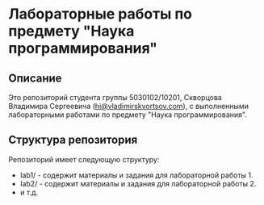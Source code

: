 # Лабораторные работы по предмету "Наука программирования"

## Описание
Это репозиторий студента группы 5030102/10201, Скворцова Владимира Сергеевича ([hi@vladimirskvortsov.com](mailto:hi@vladimirskvortsov.com)), с выполненными лабораторными работами по предмету "Наука программирования".

## Структура репозитория
Репозиторий имеет следующую структуру:
- lab1/ - содержит материалы и задания для лабораторной работы 1.
- lab2/ - содержит материалы и задания для лабораторной работы 2.
- и т.д.
